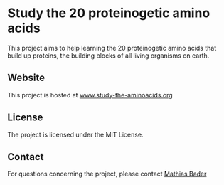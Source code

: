 # Study the 20 proteinogetic amino acids
This project aims to help learning the 20 proteinogetic amino acids that build
up proteins, the building blocks of all living organisms on earth.

## Website
This project is hosted at www.study-the-aminoacids.org

## License
The project is licensed under the MIT License.

## Contact
For questions concerning the project, please contact [Mathias Bader](mailto:mail@mathiasbader.de)
